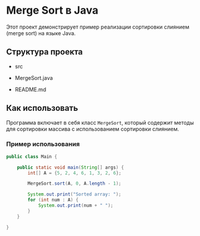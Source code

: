 # Merge Sort в Java

Этот проект демонстрирует пример реализации сортировки слиянием (merge sort) на языке Java.

## Структура проекта

- src

- MergeSort.java

- README.md

## Как использовать

Программа включает в себя класс `MergeSort`, который содержит методы для сортировки массива с использованием сортировки слиянием.

### Пример использования

```java
public class Main {

    public static void main(String[] args) {
        int[] A = {5, 2, 4, 6, 1, 3, 2, 6};

        MergeSort.sort(A, 0, A.length - 1);

        System.out.print("Sorted array: ");
        for (int num : A) {
            System.out.print(num + " ");
        }
    }

}